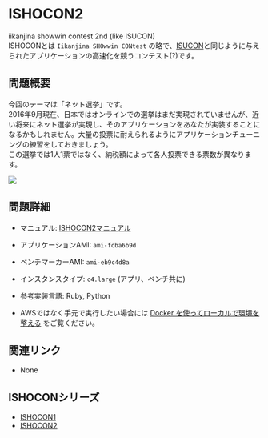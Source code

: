 # ISHOCON2
iikanjina showwin contest 2nd (like ISUCON)  
ISHOCONとは `Iikanjina SHOwwin CONtest` の略で、[ISUCON](http://isucon.net/)と同じように与えられたアプリケーションの高速化を競うコンテスト(?)です。  

## 問題概要
今回のテーマは「ネット選挙」です。  
2016年9月現在、日本ではオンラインでの選挙はまだ実現されていませんが、近い将来にネット選挙が実現し、そのアプリケーションをあなたが実装することになるかもしれません。大量の投票に耐えられるようにアプリケーションチューニングの練習をしておきましょう。  
この選挙では1人1票ではなく、納税額によって各人投票できる票数が異なります。

![](https://raw.githubusercontent.com/showwin/ISHOCON2/master/doc/images/top.png)

## 問題詳細
* マニュアル: [ISHOCON2マニュアル](https://github.com/showwin/ISHOCON2/blob/master/doc/manual.md)
* アプリケーションAMI: `ami-fcba6b9d`
* ベンチマーカーAMI: `ami-eb9c4d8a`
* インスタンスタイプ: `c4.large` (アプリ、ベンチ共に)
* 参考実装言語: Ruby, Python

* AWSではなく手元で実行したい場合には [Docker を使ってローカルで環境を整える](https://github.com/showwin/ISHOCON2/blob/master/doc/local_manual.md) をご覧ください。

## 関連リンク
* None

## ISHOCONシリーズ
* [ISHOCON1](https://github.com/showwin/ISHOCON1)
* [ISHOCON2](https://github.com/showwin/ISHOCON2)
